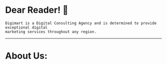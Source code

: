 # Dear Reader! 👋
<!--
**Digimart-Agency/Digimart-Agency** is a ✨ _special_ ✨ repository because its `README.md` (this file) appears on your GitHub profile.

Here are some ideas to get you started:

- 🔭 I’m currently working on ...
- 🌱 I’m currently learning ...
- 👯 I’m looking to collaborate on ...
- 🤔 I’m looking for help with ...
- 💬 Ask me about ...
- 📫 How to reach me: ...
- 😄 Pronouns: ...
- ⚡ Fun fact: ...
-->
    Digimart is a Digital Consulting Agency and is determined to provide exceptional digital 
    marketing services throughout any region.
-----------------------------------------------------------------------------------------------------------------------------------------------------------------------	
# About Us:
    
    
